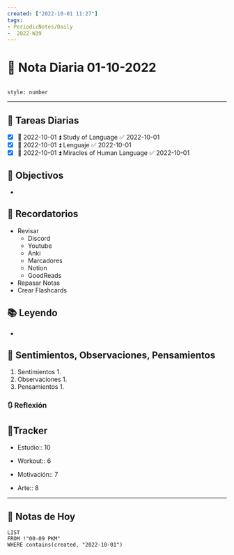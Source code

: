 ```yaml
---
created: ["2022-10-01 11:27"]
tags:
- PeriodicNotes/Daily
-  2022-W39
---
```


# 📅 Nota Diaria  01-10-2022
```toc

style: number

```

---
## 🔷 Tareas Diarias
- [x] 📅 2022-10-01 ⏫ Study of Language ✅ 2022-10-01
- [x] 📅 2022-10-01 ⏫ Lenguaje ✅ 2022-10-01
- [x] 📅 2022-10-01 ⏫ Miracles of Human Language ✅ 2022-10-01

## 🎯 Objectivos
- 
## 📕 Recordatorios
- Revisar
	- Discord
	- Youtube
	- Anki
	- Marcadores
	- Notion
	- GoodReads
- Repasar Notas
- Crear Flashcards

## 📚 Leyendo
- 
## 💬 Sentimientos, Observaciones, Pensamientos 
1. Sentimientos
	1. 
2. Observaciones
	1. 
3. Pensamientos
	1. 
### 🔃 Reflexión

## 🔷Tracker

- Estudio:: 10

- Workout:: 6

- Motivación:: 7

- Arte:: 8
---

## 📅 Notas de Hoy
```dataview
LIST 
FROM !"00-09 PKM" 
WHERE contains(created, "2022-10-01")
```